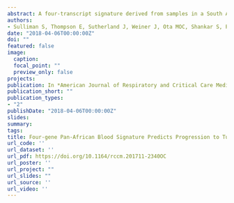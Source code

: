 ```yaml
---
abstract: A four-transcript signature derived from samples in a South African and Gambian training set predicted progression up to two years before onset of disease in blinded test set samples from South Africa, the Gambia, and Ethiopia with little population-associated variability, and it was also validated in an external cohort of South African adolescents with latent M. tuberculosis infection. By contrast, published diagnostic or prognostic TB signatures were predicted in samples from some but not all three countries, indicating site-specific variability. Post hoc meta-analysis identified a single gene pair, C1QC/TRAV27 (complement C1q C-chain / T-cell receptor-α variable gene 27) that would consistently predict TB progression in household contacts from multiple African sites but not in infected adolescents without known recent exposure events.
authors:
- Sulliman S, Thompson E, Sutherland J, Weiner J, Ota MOC, Shankar S, Penn-Nicholson A, Thiel B, et al
date: "2018-04-06T00:00:00Z"
doi: ""
featured: false
image:
  caption: 
  focal_point: ""
  preview_only: false
projects:
publication: In *American Journal of Respiratory and Critical Care Medicine*
publication_short: ""
publication_types:
- "2"
publishDate: "2018-04-06T00:00:00Z"
slides: 
summary: 
tags:
title: Four-gene Pan-African Blood Signature Predicts Progression to Tuberculosis
url_code: ''
url_dataset: ''
url_pdf: https://doi.org/10.1164/rccm.201711-2340OC
url_poster: ''
url_project: ""
url_slides: ""
url_source: ''
url_video: ''
---
```


